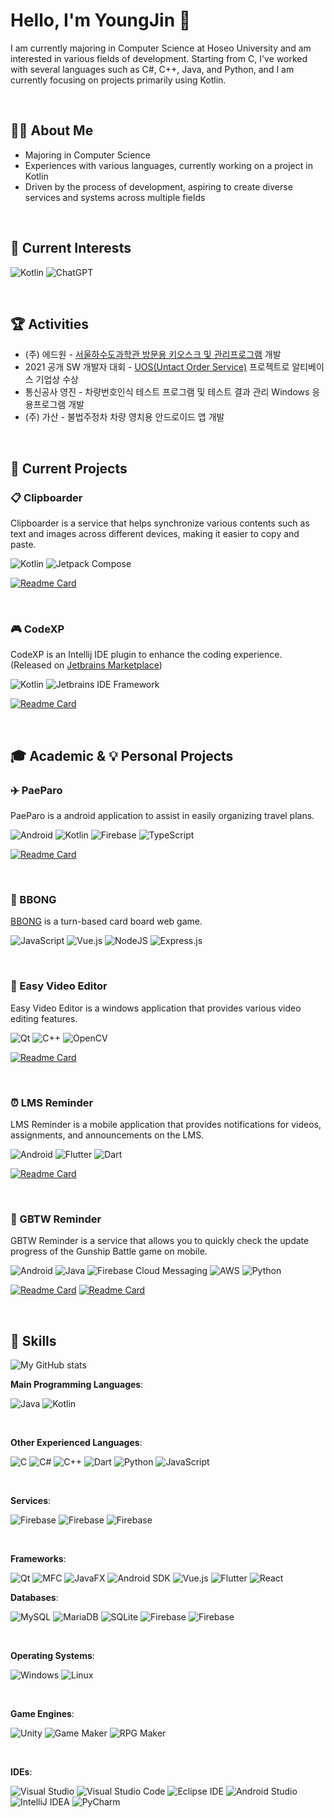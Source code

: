 # Hello, I'm YoungJin 👋
I am currently majoring in Computer Science at Hoseo University and am interested in various fields of development. Starting from C, I've worked with several languages such as C#, C++, Java, and Python, and I am currently focusing on projects primarily using Kotlin.

<br>

## 👨‍💻 About Me
- Majoring in Computer Science
- Experiences with various languages, currently working on a project in Kotlin
- Driven by the process of development, aspiring to create diverse services and systems across multiple fields

<br>

## 🔭 Current Interests
![Kotlin](https://img.shields.io/static/v1?style=for-the-badge&message=Kotlin&color=7F52FF&logo=Kotlin&logoColor=FFFFFF&label=)  ![ChatGPT](https://img.shields.io/badge/chatGPT-74aa9c?style=for-the-badge&logo=openai&logoColor=white)

<br>

## 🏆 Activities
- (주) 에드원 - [서울하수도과학관 방문용 키오스크 및 관리프로그램](https://github.com/Kiosk-Ticketing-System) 개발
- 2021 공개 SW 개발자 대회 - [UOS(Untact Order Service)](https://github.com/UOS2021) 프로젝트로 알티베이스 기업상 수상
- 통신공사 영진 - 차량번호인식 테스트 프로그램 및 테스트 결과 관리 Windows 응용프로그램 개발 
- (주) 가산 - 불법주정차 차량 영치용 안드로이드 앱 개발

<br>

## 🚀 Current Projects
### 📋 Clipboarder
Clipboarder is a service that helps synchronize various contents such as text and images across different devices, making it easier to copy and paste.

![Kotlin](https://img.shields.io/static/v1?style=for-the-badge&message=Kotlin&color=7F52FF&logo=Kotlin&logoColor=FFFFFF&label=) ![Jetpack Compose](https://img.shields.io/badge/JetpackCompose-3F51B5?style=for-the-badge&logo=jetpackcompose&logoColor=white) 
  
  [![Readme Card](https://github-readme-stats.vercel.app/api/pin/?username=ByteAurora&repo=clipboarder-android)](https://github.com/clip-boarder/clipboarder-android)

<br>

### 🎮 CodeXP
CodeXP is an Intellij IDE plugin to enhance the coding experience. (Released on [Jetbrains Marketplace](https://plugins.jetbrains.com/plugin/21896-codexp))

![Kotlin](https://img.shields.io/static/v1?style=for-the-badge&message=Kotlin&color=7F52FF&logo=Kotlin&logoColor=FFFFFF&label=) ![Jetbrains IDE Framework](https://img.shields.io/badge/Jetbrains&nbsp;IDE&nbsp;Framework-000000.svg?style=for-the-badge&logo=intellij-idea&logoColor=white)
  
  [![Readme Card](https://github-readme-stats.vercel.app/api/pin/?username=ByteAurora&repo=intellij-codexp)](https://github.com/ByteAurora/intellij-codexp)

<br>

## 🎓 Academic & 💡 Personal Projects

### ✈️ PaeParo
PaeParo is a android application to assist in easily organizing travel plans.

![Android](https://img.shields.io/badge/Android-3DDC84?style=for-the-badge&logo=android&logoColor=white) ![Kotlin](https://img.shields.io/static/v1?style=for-the-badge&message=Kotlin&color=7F52FF&logo=Kotlin&logoColor=FFFFFF&label=) ![Firebase](https://img.shields.io/badge/firebase-%23039BE5.svg?style=for-the-badge&logo=firebase) ![TypeScript](https://img.shields.io/badge/typescript-%23007ACC.svg?style=for-the-badge&logo=typescript&logoColor=white)

  [![Readme Card](https://github-readme-stats.vercel.app/api/pin/?username=ByteAurora&repo=PaeParo-Mobile)](https://github.com/ByteAurora/PaeParo-Mobile)

<br>

### 🎴 BBONG
[BBONG](https://github.com/westofsky/BBNG) is a turn-based card board web game.

![JavaScript](https://img.shields.io/badge/javascript-%23323330.svg?style=for-the-badge&logo=javascript&logoColor=%23F7DF1E) ![Vue.js](https://img.shields.io/badge/vuejs-%2335495e.svg?style=for-the-badge&logo=vuedotjs&logoColor=%234FC08D) ![NodeJS](https://img.shields.io/badge/node.js-6DA55F?style=for-the-badge&logo=node.js&logoColor=white) ![Express.js](https://img.shields.io/badge/express.js-%23404d59.svg?style=for-the-badge&logo=express&logoColor=%2361DAFB)

<br>

### 🎥 Easy Video Editor
Easy Video Editor is a windows application that provides various video editing features. 

![Qt](https://img.shields.io/static/v1?style=for-the-badge&message=Qt&color=222222&logo=Qt&logoColor=41CD52&label=) ![C++](https://img.shields.io/static/v1?style=for-the-badge&message=C%2B%2B&color=00599C&logo=C%2B%2B&logoColor=FFFFFF&label=) ![OpenCV](https://img.shields.io/static/v1?style=for-the-badge&message=OpenCV&logo=OpenCV&logoColor=FFFFFF&label=)

  [![Readme Card](https://github-readme-stats.vercel.app/api/pin/?username=ByteAurora&repo=EasyVideoEditor)](https://github.com/ByteAurora/EasyVideoEditor)

<br>

### ⏰ LMS Reminder
LMS Reminder is a mobile application that provides notifications for videos, assignments, and announcements on the LMS. 

![Android](https://img.shields.io/badge/Android-3DDC84?style=for-the-badge&logo=android&logoColor=white) ![Flutter](https://img.shields.io/badge/Flutter-%2302569B.svg?style=for-the-badge&logo=Flutter&logoColor=white) ![Dart](https://img.shields.io/badge/dart-%230175C2.svg?style=for-the-badge&logo=dart&logoColor=white)

  [![Readme Card](https://github-readme-stats.vercel.app/api/pin/?username=ByteAurora&repo=LMS-Reminder)](https://github.com/ByteAurora/LMS-Reminder)

<br>

### 🚢 GBTW Reminder
GBTW Reminder is a service that allows you to quickly check the update progress of the Gunship Battle game on mobile.

![Android](https://img.shields.io/badge/Android-3DDC84?style=for-the-badge&logo=android&logoColor=white) ![Java](https://img.shields.io/badge/java-%23ED8B00.svg?style=for-the-badge&logo=openjdk&logoColor=white) ![Firebase Cloud Messaging](https://img.shields.io/badge/firebase-%23039BE5.svg?style=for-the-badge&logo=firebase) ![AWS](https://img.shields.io/badge/AWS-%23FF9900.svg?style=for-the-badge&logo=amazon-aws&logoColor=white) ![Python](https://img.shields.io/badge/python-3670A0?style=for-the-badge&logo=python&logoColor=ffdd54)

  [![Readme Card](https://github-readme-stats.vercel.app/api/pin/?username=ByteAurora&repo=GBTW-Reminder-Server)](https://github.com/ByteAurora/GBTW-Reminder-Server)
  [![Readme Card](https://github-readme-stats.vercel.app/api/pin/?username=ByteAurora&repo=GBTW-Reminder-Client)](https://github.com/ByteAurora/GBTW-Reminder-Client)

<br>
  
## 💼 Skills

<img src="https://github-readme-stats.vercel.app/api?username=ByteAurora&show_icons=true&theme=radical" alt="My GitHub stats" />

<br>

**Main Programming Languages**: 

![Java](https://img.shields.io/badge/java-%23ED8B00.svg?style=for-the-badge&logo=openjdk&logoColor=white)
![Kotlin](https://img.shields.io/static/v1?style=for-the-badge&message=Kotlin&color=7F52FF&logo=Kotlin&logoColor=FFFFFF&label=)

<br>

**Other Experienced Languages**: 

![C](https://img.shields.io/static/v1?style=for-the-badge&message=C&color=222222&logo=C&logoColor=A8B9CC&label=)
![C#](https://img.shields.io/static/v1?style=for-the-badge&message=C+Sharp&color=239120&logo=C+Sharp&logoColor=FFFFFF&label=)
![C++](https://img.shields.io/static/v1?style=for-the-badge&message=C%2B%2B&color=00599C&logo=C%2B%2B&logoColor=FFFFFF&label=)
![Dart](https://img.shields.io/static/v1?style=for-the-badge&message=Dart&color=0175C2&logo=Dart&logoColor=FFFFFF&label=)
![Python](https://img.shields.io/badge/python-3670A0?style=for-the-badge&logo=python&logoColor=ffdd54)
![JavaScript](https://img.shields.io/static/v1?style=for-the-badge&message=JavaScript&color=222222&logo=JavaScript&logoColor=F7DF1E&label=)

<br>

**Services**:

![Firebase](https://img.shields.io/static/v1?style=for-the-badge&message=Firebase&nbsp;Authentication&color=222222&logo=Firebase&logoColor=FFCA28&label=)
![Firebase](https://img.shields.io/static/v1?style=for-the-badge&message=Firebase&nbsp;Functions&color=222222&logo=Firebase&logoColor=FFCA28&label=)
![Firebase](https://img.shields.io/static/v1?style=for-the-badge&message=Firebase&nbsp;Cloud&nbsp;Messaging&color=222222&logo=Firebase&logoColor=FFCA28&label=)

<br>

**Frameworks**: 

![Qt](https://img.shields.io/static/v1?style=for-the-badge&message=Qt&color=222222&logo=Qt&logoColor=41CD52&label=)
![MFC](https://img.shields.io/static/v1?style=for-the-badge&message=MFC&color=blue&label=)
![JavaFX](https://img.shields.io/static/v1?style=for-the-badge&message=JavaFX&color=red&label=)
![Android SDK](https://img.shields.io/static/v1?style=for-the-badge&message=Android&color=222222&logo=Android&logoColor=3DDC84&label=)
![Vue.js](https://img.shields.io/static/v1?style=for-the-badge&message=Vue.js&color=222222&logo=Vue.js&logoColor=4FC08D&label=)
![Flutter](https://img.shields.io/static/v1?style=for-the-badge&message=Flutter&color=02569B&logo=Flutter&logoColor=FFFFFF&label=)
![React](https://img.shields.io/static/v1?style=for-the-badge&message=React&color=02569B&logo=React&logoColor=FFFFFF&label=)
<br>

**Databases**: 

![MySQL](https://img.shields.io/static/v1?style=for-the-badge&message=MySQL&color=4479A1&logo=MySQL&logoColor=FFFFFF&label=)
![MariaDB](https://img.shields.io/static/v1?style=for-the-badge&message=MariaDB&color=003545&logo=MariaDB&logoColor=FFFFFF&label=)
![SQLite](https://img.shields.io/static/v1?style=for-the-badge&message=SQLite&color=003B57&logo=SQLite&logoColor=FFFFFF&label=)
![Firebase](https://img.shields.io/static/v1?style=for-the-badge&message=Firebase&nbsp;Cloud&nbsp;Firestore&color=222222&logo=Firebase&logoColor=FFCA28&label=)
![Firebase](https://img.shields.io/static/v1?style=for-the-badge&message=Firebase&nbsp;Storage&color=222222&logo=Firebase&logoColor=FFCA28&label=)

<br>

**Operating Systems**: 

![Windows](https://img.shields.io/static/v1?style=for-the-badge&message=Windows&color=0078D6&logo=Windows&logoColor=FFFFFF&label=)
![Linux](https://img.shields.io/static/v1?style=for-the-badge&message=Linux&color=222222&logo=Linux&logoColor=FCC624&label=)

<br>

**Game Engines**: 

![Unity](https://img.shields.io/static/v1?style=for-the-badge&message=Unity&color=222222&logo=Unity&logoColor=FFFFFF&label=)
![Game Maker](https://img.shields.io/static/v1?style=for-the-badge&message=Game+Maker&color=71B417&label=)
![RPG Maker](https://img.shields.io/static/v1?style=for-the-badge&message=RPG+Maker&color=DC3C00&label=)

<br>

**IDEs**: 

![Visual Studio](https://img.shields.io/static/v1?style=for-the-badge&message=Visual+Studio&color=5C2D91&logo=Visual+Studio&logoColor=FFFFFF&label=)
![Visual Studio Code](https://img.shields.io/static/v1?style=for-the-badge&message=Visual+Studio+Code&color=007ACC&logo=Visual+Studio+Code&logoColor=FFFFFF&label=)
![Eclipse IDE](https://img.shields.io/static/v1?style=for-the-badge&message=Eclipse+IDE&color=2C2255&logo=Eclipse+IDE&logoColor=FFFFFF&label=)
![Android Studio](https://img.shields.io/static/v1?style=for-the-badge&message=Android+Studio&color=222222&logo=Android+Studio&logoColor=3DDC84&label=)
![IntelliJ IDEA](https://img.shields.io/static/v1?style=for-the-badge&message=IntelliJ+IDEA&color=000000&logo=IntelliJ+IDEA&logoColor=FFFFFF&label=)
![PyCharm](https://img.shields.io/static/v1?style=for-the-badge&message=PyCharm&color=000000&logo=PyCharm&logoColor=FFFFFF&label=)
